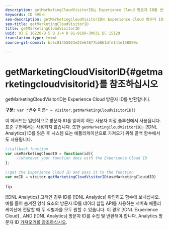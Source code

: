 ```yaml
---
description: getMarketingCloudVisitorID는 Experience Cloud 방문자 ID를 반환합니다.
keywords: ID 서비스
seo-description: getMarketingCloudVisitorID는 Experience Cloud 방문자 ID를 반환합니다.
seo-title: getMarketingCloudVisitorID
title: getMarketingCloudVisitorID
uuid: 93 E 16220-B 5 B 3-4 D 81-9189-30031 BC 15129
translation-type: tm+mt
source-git-commit: bc5c81455023e22e64877bb861dfe141e158599c

---
```



# getMarketingCloudVisitorID{#getmarketingcloudvisitorid}를 참조하십시오

getMarketingCloudVisitorID는 Experience Cloud 방문자 ID를 반환합니다.

**구문:**` var *`변수 이름`* = visitor.getMarketingCloudVisitorID()`

이 메서드는 일반적으로 방문자 ID를 읽어야 하는 사용자 지정 솔루션에서 사용됩니다. 표준 구현에서는 사용되지 않습니다. 또한 `getMarketingCloudVisitorID`는 [!DNL Analytics] ID를 읽은 후 시스템 또는 애플리케이션으로 가져오기 위해 콜백 함수에서도 사용됩니다.

```js
//callback function 
var useMarketingCloudID = function(id){ 
     //whatever your function does with the Experience Cloud ID 
}; 
 
//get the Experience Cloud ID and pass it to the function 
var mcID = visitor.getMarketingCloudVisitorID(useMarketingClouidID)
```

>[!TIP]
>
>[!DNL Analytics] 고객인 경우 ID를 [!DNL Analytics] 확인하고 함수에 보내십시오. 예를 들어 숨겨진 양식 요소의 방문자 ID를 데이터 삽입 API를 사용하는 서버측 애플리케이션에 전달할 때 두 식별자를 모두 원할 수 있습니다. 이 경우 [!DNL Experience Cloud] , AND [!DNL Analytics] 방문자 ID를 수집 및 반환해야 합니다. Analytics 방문자 ID [가져오기를 참조하십시오](../../library/get-set/getanalyticsvisitorid.md).

